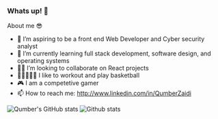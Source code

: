 ### Whats up! 👋

About me 😎
- 🔭 I’m aspiring to be a front end Web Developer and Cyber security analyst
- 🌱 I’m currently learning full stack development, software design, and operating systems
- 🙏🏻 I’m looking to collaborate on React projects
- 💪🏻⛹🏻‍♂️ I like to workout and play basketball
- 🎮 I am a competetive gamer 
- 📫 How to reach me: http://www.linkedin.com/in/QumberZaidi


![Qumber's GitHub stats](https://github-readme-stats.vercel.app/api?username=QumberZ&theme=blue-green&show_icons=true)
![Github stats](https://github-readme-stats.vercel.app/api/top-langs/?username=QumberZ&theme=blue-green&layout=compact&card_width=445&langs_count=10)
